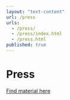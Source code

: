 ```yaml
---
layout: "text-content"
url: /press
urls: 
  - /press/
  - /press/index.html
  - /press.html
published: true
---
```



# Press

[Find material here](https://www.dropbox.com/sh/s3262f0d3neuqoi/AAAQIgVtJKvDF3TP-YpRNKrua?dl=0)
